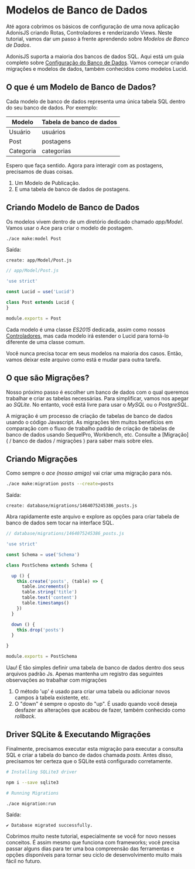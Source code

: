 # Modelos de Banco de Dados

Até agora cobrimos os básicos de configuração de uma nova aplicação AdonisJS criando Rotas, Controladores e renderizando Views. Neste tutorial, vamos dar um passo à frente aprendendo sobre *Modelos de Banco de Dados*.

AdonisJS suporta a maioria dos bancos de dados SQL. Aqui está um guia completo sobre [Configuração do Banco de Dados](/banco-de-dados/configuração-do-banco-de-dados). Vamos começar criando migrações e modelos de dados, também conhecidos como modelos Lucid.

## O que é um Modelo de Banco de Dados?
Cada modelo de banco de dados representa uma única tabela SQL dentro do seu banco de dados. Por exemplo:

| Modelo | Tabela de banco de dados |
|-------|----------------|
| Usuário | usuários |
| Post | postagens |
| Categoria | categorias |

Espero que faça sentido. Agora para interagir com as postagens, precisamos de duas coisas.

1. Um Modelo de Publicação.
2. E uma tabela de banco de dados de postagens.

## Criando Modelo de Banco de Dados
Os modelos vivem dentro de um diretório dedicado chamado *app/Model*. Vamos usar o Ace para criar o modelo de postagem.

```bash
./ace make:model Post
```

Saída:

```
create: app/Model/Post.js
```

```js
// app/Model/Post.js

'use strict'

const Lucid = use('Lucid')

class Post extends Lucid {
}

module.exports = Post
```

Cada modelo é uma classe *ES2015* dedicada, assim como nossos [Controladores](/getting-started/controladores), mas cada modelo irá estender o Lucid para torná-lo diferente de uma classe comum.

Você nunca precisa tocar em seus modelos na maioria dos casos. Então, vamos deixar este arquivo como está e mudar para outra tarefa.

## O que são Migrações?
Nosso próximo passo é escolher um banco de dados com o qual queremos trabalhar e criar as tabelas necessárias. Para simplificar, vamos nos apegar ao *SQLite*. No entanto, você está livre para usar o *MySQL* ou o *PostgreSQL*.

A migração é um processo de criação de tabelas de banco de dados usando o código Javascript. As migrações têm muitos benefícios em comparação com o fluxo de trabalho padrão de criação de tabelas de banco de dados usando SequelPro, Workbench, etc. Consulte a [Migração] ( / banco de dados / migrações ) para saber mais sobre eles.

## Criando Migrações
Como sempre o *ace (nosso amigo)* vai criar uma migração para nós.

```bash
./ace make:migration posts --create=posts
```

Saída:

```
create: database/migrations/1464075245386_posts.js
```

Abra rapidamente este arquivo e explore as opções para criar tabela de banco de dados sem tocar na interface SQL.

```js
// database/migrations/1464075245386_posts.js

'use strict'

const Schema = use('Schema')

class PostSchema extends Schema {

  up () {
    this.create('posts', (table) => {
      table.increments()
      table.string('title')
      table.text('content')
      table.timestamps()
    })
  }

  down () {
    this.drop('posts')
  }

}

module.exports = PostSchema
```

Uau! É tão simples definir uma tabela de banco de dados dentro dos seus arquivos padrão Js. Apenas mantenha um registro das seguintes observações ao trabalhar com migrações

1. O método 'up' é usado para criar uma tabela ou adicionar novos campos à tabela existente, etc.
2. O "down" é sempre o oposto do "up". É usado quando você deseja desfazer as alterações que acabou de fazer, também conhecido como *rollback*.

## Driver SQLite & Executando Migrações
Finalmente, precisamos executar esta migração para executar a consulta SQL e criar a tabela do banco de dados chamada *posts*. Antes disso, precisamos ter certeza que o SQLite está configurado corretamente.

```bash
# Installing SQLite3 driver

npm i --save sqlite3
```

```bash
# Running Migrations

./ace migration:run
```

Saída:

```
✔ Database migrated successfully.
```

Cobrimos muito neste tutorial, especialmente se você for novo nesses conceitos. É assim mesmo que funciona com frameworks; você precisa passar alguns dias para ter uma boa compreensão das ferramentas e opções disponíveis para tornar seu ciclo de desenvolvimento muito mais fácil no futuro.
